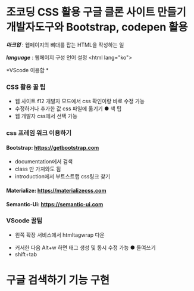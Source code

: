 # 조코딩 CSS 활용 구글 클론 사이트 만들기 개발자도구와 Bootstrap, codepen 활용


***마크업*** 
: 웹페이지의 뼈대를 잡는 HTML을 작성하는 일

***language***
: 웹페이지 구성 언어 설정
<html lang="ko">

*VScode 이용함 *

### CSS  활용 꿀 팁
- 웹 사이트 f12 개발자 모드에서 css 확인이랑 바로 수정 가능
- 수정하거나 추가한 값 css 파일에 옮기기
● 색 팁
- 웹 개발자 css에서 선택 가능

### css 프레임 워크 이용하기
#### Bootstrap: https://getbootstrap.com
- documentation에서 검색 
- class 만 가져와도 됨
- introduction에서 부트스트랩 css링크 찾기

#### Materialize: https://materializecss.com

#### Semantic-Ui: https://semantic-ui.com 




### VScode 꿀팁
* 왼쪽 확장 서비스에서 htmltagwrap 다운
- 커서한 다음 Alt+w 하면 태그 생성 및 동시 수정 가능
● 들여쓰기
- shift+tab


# 구글 검색하기 기능 구현
    

